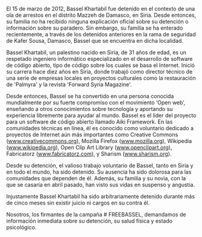 El 15 de marzo de 2012, Bassel Khartabil fue detenido en el contexto de una ola de arrestos en el distrito Mazzeh de Damasco, en Siria. Desde entonces, su familia no ha recibido ninguna explicación oficial sobre su detención o información sobre su paradero. Sin embargo, su familia se ha enterado recientemente, a través de los detenidos anteriores en la rama de seguridad de Kafer Sousa, Damasco, Bassel que se encuentra en dicha localidad.

Bassel Khartabil, un palestino nacido en Siria, de 31 años de edad, es un respetado ingeniero informático especializado en el desarrollo de software de código abierto, tipo de código sobre los cuales se basa el Internet. Inició su carrera hace diez años en Siria, donde trabajó como director técnico de una serie de empresas locales en proyectos culturales como la restauración de 'Palmyra' y la revista 'Forward Syria Magazine'.

Desde entonces, Bassel se ha convertido en una persona conocida mundialmente por su fuerte compromiso con el movimiento ‘Open web’, enseñando a otros conocimientos sobre tecnología y aportando su experiencia libremente para ayudar al mundo. Bassel es el líder del proyecto para un software de código abierto llamado Aiki Framework. En las comunidades técnicas en línea, él es conocido como voluntario dedicado a proyectos de Internet aún más importantes como Creative Commons (www.creativecommons.org), Mozilla Firefox (www.mozilla.org), Wikipedia (www.wikipedia.org), Open Clip Art Library (www.openclipart.org), Fabricatorz (www.fabricatorz.com), y Sharism (www.sharism.org).

Desde su detención, el valioso trabajo voluntario de Bassel, tanto en Siria y en todo el mundo, ha sido detenido. Su ausencia ha sido dolorosa para las comunidades que dependen de él. Además, su familia y su novia, con la que se casaría en abril pasado, han visto sus vidas en suspenso y angustia.

Injustamente Bassel Khartabil ha sido arbitrariamente detenido durante más de cinco meses sin existir juicio ni cargos en su contra él.

Nosotros, los firmantes de la campaña # FREEBASSEL, demandamos de información inmediata sobre su detención, su salud física y estado psicológico.
